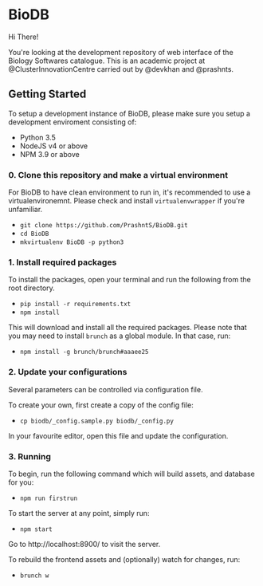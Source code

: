 # BioDB

Hi There!

You're looking at the development repository of web interface of the Biology Softwares catalogue. This is an academic project at @ClusterInnovationCentre  carried out by @devkhan and @prashnts.

## Getting Started

To setup a development instance of BioDB, please make sure you setup a development enviroment consisting of:
- Python 3.5
- NodeJS v4 or above
- NPM 3.9 or above

### 0. Clone this repository and make a virtual environment
For BioDB to have clean environment to run in, it's recommended to use a virtualenvironemnt. Please check and install `virtualenvwrapper` if you're unfamiliar.
- `git clone https://github.com/PrashntS/BioDB.git`
- `cd BioDB`
- `mkvirtualenv BioDB -p python3`

### 1. Install required packages
To install the packages, open your terminal and run the following from the root directory.

- `pip install -r requirements.txt`
- `npm install`

This will download and install all the required packages.
Please note that you may need to install `brunch` as a global module. In that case, run:
- `npm install -g brunch/brunch#aaaee25`

### 2. Update your configurations
Several parameters can be controlled via configuration file.

To create your own, first create a copy of the config file:
- `cp biodb/_config.sample.py biodb/_config.py`

In your favourite editor, open this file and update the configuration.

### 3. Running
To begin, run the following command which will build assets, and database for you:

- `npm run firstrun`

To start the server at any point, simply run:

- `npm start`

Go to http://localhost:8900/ to visit the server.

To rebuild the frontend assets and (optionally) watch for changes, run:

- `brunch w`



